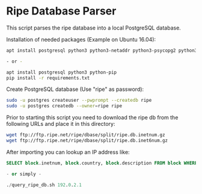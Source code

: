 # Ripe Database Parser

This script parses the ripe database into a local PostgreSQL database.

Installation of needed packages (Example on Ubuntu 16.04):
```sh
apt install postgresql python3 python3-netaddr python3-psycopg2 python3-sqlalchemy

- or -

apt install postgresql python3 python-pip
pip install -r requirements.txt
```

Create PostgreSQL database (Use "ripe" as password):
```sh
sudo -u postgres createuser --pwprompt --createdb ripe
sudo -u postgres createdb --owner=ripe ripe
```

Prior to starting this script you need to download the ripe db from the following URLs and place it in this directory:
```sh
wget ftp://ftp.ripe.net/ripe/dbase/split/ripe.db.inetnum.gz
wget ftp://ftp.ripe.net/ripe/dbase/split/ripe.db.inet6num.gz
```




After importing you can lookup an IP address like:

```sql
SELECT block.inetnum, block.country, block.description FROM block WHERE block.inetnum >> '2001:db8::1' ORDER BY block.inetnum DESC LIMIT 1;

- or simply -

./query_ripe_db.sh 192.0.2.1
```
